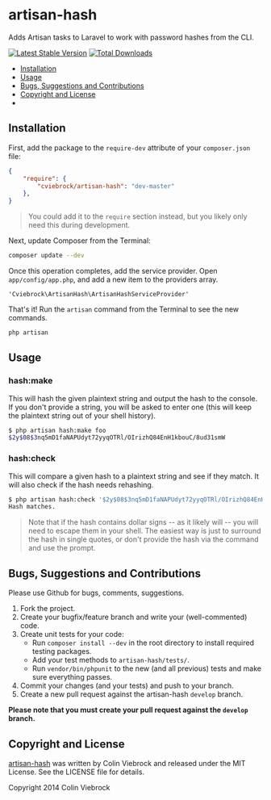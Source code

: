 # artisan-hash

Adds Artisan tasks to Laravel to work with password hashes from the CLI.

[![Latest Stable Version](https://poser.pugx.org/cviebrock/artisan-hash/v/stable.png)](https://packagist.org/packages/cviebrock/artisan-hash)
[![Total Downloads](https://poser.pugx.org/cviebrock/artisan-hash/downloads.png)](https://packagist.org/packages/cviebrock/artisan-hash)

* [Installation](#installation)
* [Usage](#usage)
* [Bugs, Suggestions and Contributions](#bugs)
* [Copyright and License](#copyright)
* 


<a name="installation"></a>
## Installation

First, add the package to the `require-dev` attribute of your `composer.json` file:

```json
{
    "require": {
        "cviebrock/artisan-hash": "dev-master"
    },
}
```

> You could add it to the `require` section instead, but you likely only need this during development.

Next, update Composer from the Terminal:

```sh
composer update --dev
```

Once this operation completes, add the service provider. Open `app/config/app.php`, and add a new item to the providers array.

```
'Cviebrock\ArtisanHash\ArtisanHashServiceProvider'
```

That's it! Run the `artisan` command from the Terminal to see the new commands.

```sh
php artisan
```



<a name="usage"></a>
## Usage

### hash:make

This will hash the given plaintext string and output the hash to the console.  If you don't provide a string, you will be asked to enter one (this will keep the plaintext string out of your shell history).

```sh
$ php artisan hash:make foo
$2y$08$3nq5mD1faNAPUdyt72yyqOTRl/OIrizhQ84EnH1kbouC/8ud31smW
```

### hash:check

This will compare a given hash to a plaintext string and see if they match.  It will also check if the hash needs rehashing.

```sh
$ php artisan hash:check '$2y$08$3nq5mD1faNAPUdyt72yyqOTRl/OIrizhQ84EnH1kbouC/8ud31smW' foo
Hash matches.
```

> Note that if the hash contains dollar signs -- as it likely will -- you will need to escape them in your shell.  The easiest way is just to surround the hash in single quotes, or don't provide the hash via the command and use the prompt.



<a name="bugs"></a>
## Bugs, Suggestions and Contributions

Please use Github for bugs, comments, suggestions.

1. Fork the project.
2. Create your bugfix/feature branch and write your (well-commented) code.
3. Create unit tests for your code:
    - Run `composer install --dev` in the root directory to install required testing packages.
    - Add your test methods to `artisan-hash/tests/`.
    - Run `vendor/bin/phpunit` to the new (and all previous) tests and make sure everything passes.
3. Commit your changes (and your tests) and push to your branch.
4. Create a new pull request against the artisan-hash `develop` branch.

**Please note that you must create your pull request against the `develop` branch.**



<a name="copyright"></a>
## Copyright and License

[artisan-hash](https://github.com/cviebrock/artisan-hash) was written by Colin Viebrock and released under the MIT License. See the LICENSE file for details.

Copyright 2014 Colin Viebrock

